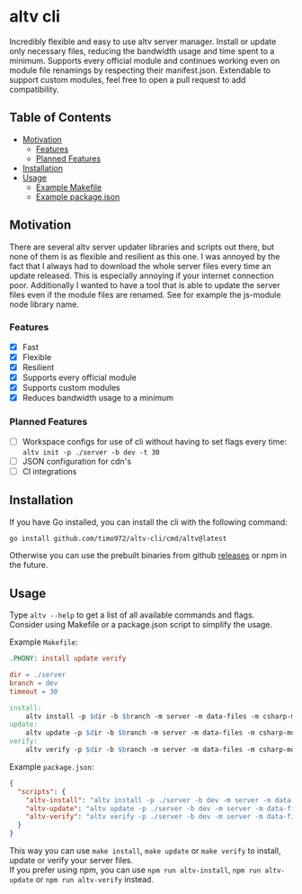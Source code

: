 # altv cli

Incredibly flexible and easy to use altv server manager. Install or update only necessary files, reducing the bandwidth usage and time spent to a minimum.
Supports every official module and continues working even on module file renamings by respecting their manifest.json.
Extendable to support custom modules, feel free to open a pull request to add compatibility.

## Table of Contents
- [Motivation](#motivation)
    - [Features](#features)
    - [Planned Features](#planned-features)
- [Installation](#installation)
- [Usage](#usage)
    - [Example Makefile](#makefile)
    - [Example package.json](#packagejson)

## <a name="motivation"></a>Motivation

There are several altv server updater libraries and scripts out there, but none of them is as flexible and resilient as this one. I was annoyed by the fact that I always had to download the whole server files every time an update released. This is especially annoying if your internet connection poor. Additionally I wanted to have a tool that is able to update the server files even if the module files are renamed. See for example the js-module node library name.

### <a name="features"></a>Features

- [x] Fast
- [x] Flexible
- [x] Resilient
- [x] Supports every official module
- [x] Supports custom modules
- [x] Reduces bandwidth usage to a minimum

### <a name="planned-features"></a>Planned Features
- [ ] Workspace configs for use of cli without having to set flags every time: `altv init -p ./server -b dev -t 30`
- [ ] JSON configuration for cdn's
- [ ] CI integrations

## <a name="installation"></a>Installation
If you have Go installed, you can install the cli with the following command:
```bash
go install github.com/timo972/altv-cli/cmd/altv@latest
```
Otherwise you can use the prebuilt binaries from github [releases]() or npm in the future.

## <a name="usage"></a>Usage

Type `altv --help` to get a list of all available commands and flags.<br />
Consider using Makefile or a package.json script to simplify the usage.<br />

Example `Makefile`:
<a name="makefile"></a>
```makefile
.PHONY: install update verify

dir = ./server
branch = dev
timeout = 30

install:
    altv install -p $dir -b $branch -m server -m data-files -m csharp-module -m js-module -t $timeout
update:
    altv update -p $dir -b $branch -m server -m data-files -m csharp-module -m js-module -t $timeout
verify:
    altv verify -p $dir -b $branch -m server -m data-files -m csharp-module -m js-module -t $timeout
```

Example `package.json`:
<a name="packagejson"></a>
```json
{
  "scripts": {
    "altv-install": "altv install -p ./server -b dev -m server -m data-files -m csharp-module -m js-module -t 30",
    "altv-update": "altv update -p ./server -b dev -m server -m data-files -m csharp-module -m js-module -t 30",
    "altv-verify": "altv verify -p ./server -b dev -m server -m data-files -m csharp-module -m js-module -t 30"
  }
}
```

This way you can use `make install`, `make update` or `make verify` to install, update or verify your server files.<br />
If you prefer using npm, you can use `npm run altv-install`, `npm run altv-update` or `npm run altv-verify` instead.<br />
